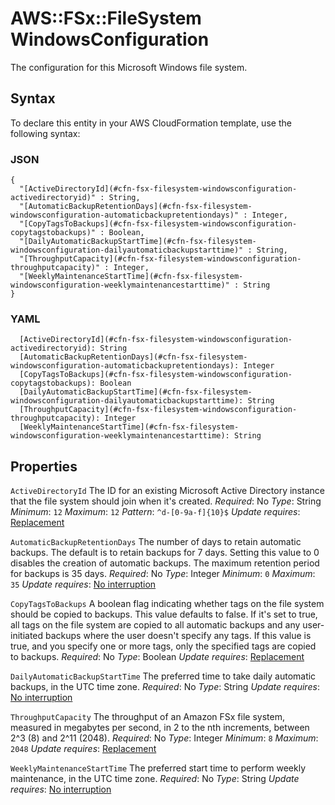 # AWS::FSx::FileSystem WindowsConfiguration<a name="aws-properties-fsx-filesystem-windowsconfiguration"></a>

The configuration for this Microsoft Windows file system\.

## Syntax<a name="aws-properties-fsx-filesystem-windowsconfiguration-syntax"></a>

To declare this entity in your AWS CloudFormation template, use the following syntax:

### JSON<a name="aws-properties-fsx-filesystem-windowsconfiguration-syntax.json"></a>

```
{
  "[ActiveDirectoryId](#cfn-fsx-filesystem-windowsconfiguration-activedirectoryid)" : String,
  "[AutomaticBackupRetentionDays](#cfn-fsx-filesystem-windowsconfiguration-automaticbackupretentiondays)" : Integer,
  "[CopyTagsToBackups](#cfn-fsx-filesystem-windowsconfiguration-copytagstobackups)" : Boolean,
  "[DailyAutomaticBackupStartTime](#cfn-fsx-filesystem-windowsconfiguration-dailyautomaticbackupstarttime)" : String,
  "[ThroughputCapacity](#cfn-fsx-filesystem-windowsconfiguration-throughputcapacity)" : Integer,
  "[WeeklyMaintenanceStartTime](#cfn-fsx-filesystem-windowsconfiguration-weeklymaintenancestarttime)" : String
}
```

### YAML<a name="aws-properties-fsx-filesystem-windowsconfiguration-syntax.yaml"></a>

```
  [ActiveDirectoryId](#cfn-fsx-filesystem-windowsconfiguration-activedirectoryid): String
  [AutomaticBackupRetentionDays](#cfn-fsx-filesystem-windowsconfiguration-automaticbackupretentiondays): Integer
  [CopyTagsToBackups](#cfn-fsx-filesystem-windowsconfiguration-copytagstobackups): Boolean
  [DailyAutomaticBackupStartTime](#cfn-fsx-filesystem-windowsconfiguration-dailyautomaticbackupstarttime): String
  [ThroughputCapacity](#cfn-fsx-filesystem-windowsconfiguration-throughputcapacity): Integer
  [WeeklyMaintenanceStartTime](#cfn-fsx-filesystem-windowsconfiguration-weeklymaintenancestarttime): String
```

## Properties<a name="aws-properties-fsx-filesystem-windowsconfiguration-properties"></a>

`ActiveDirectoryId`  <a name="cfn-fsx-filesystem-windowsconfiguration-activedirectoryid"></a>
The ID for an existing Microsoft Active Directory instance that the file system should join when it's created\.
*Required*: No
*Type*: String
*Minimum*: `12`
*Maximum*: `12`
*Pattern*: `^d-[0-9a-f]{10}$`
*Update requires*: [Replacement](https://docs.aws.amazon.com/AWSCloudFormation/latest/UserGuide/using-cfn-updating-stacks-update-behaviors.html#update-replacement)

`AutomaticBackupRetentionDays`  <a name="cfn-fsx-filesystem-windowsconfiguration-automaticbackupretentiondays"></a>
The number of days to retain automatic backups\. The default is to retain backups for 7 days\. Setting this value to 0 disables the creation of automatic backups\. The maximum retention period for backups is 35 days\.
*Required*: No
*Type*: Integer
*Minimum*: `0`
*Maximum*: `35`
*Update requires*: [No interruption](https://docs.aws.amazon.com/AWSCloudFormation/latest/UserGuide/using-cfn-updating-stacks-update-behaviors.html#update-no-interrupt)

`CopyTagsToBackups`  <a name="cfn-fsx-filesystem-windowsconfiguration-copytagstobackups"></a>
A boolean flag indicating whether tags on the file system should be copied to backups\. This value defaults to false\. If it's set to true, all tags on the file system are copied to all automatic backups and any user\-initiated backups where the user doesn't specify any tags\. If this value is true, and you specify one or more tags, only the specified tags are copied to backups\.
*Required*: No
*Type*: Boolean
*Update requires*: [Replacement](https://docs.aws.amazon.com/AWSCloudFormation/latest/UserGuide/using-cfn-updating-stacks-update-behaviors.html#update-replacement)

`DailyAutomaticBackupStartTime`  <a name="cfn-fsx-filesystem-windowsconfiguration-dailyautomaticbackupstarttime"></a>
The preferred time to take daily automatic backups, in the UTC time zone\.
*Required*: No
*Type*: String
*Update requires*: [No interruption](https://docs.aws.amazon.com/AWSCloudFormation/latest/UserGuide/using-cfn-updating-stacks-update-behaviors.html#update-no-interrupt)

`ThroughputCapacity`  <a name="cfn-fsx-filesystem-windowsconfiguration-throughputcapacity"></a>
The throughput of an Amazon FSx file system, measured in megabytes per second, in 2 to the nth increments, between 2^3 \(8\) and 2^11 \(2048\)\.
*Required*: No
*Type*: Integer
*Minimum*: `8`
*Maximum*: `2048`
*Update requires*: [Replacement](https://docs.aws.amazon.com/AWSCloudFormation/latest/UserGuide/using-cfn-updating-stacks-update-behaviors.html#update-replacement)

`WeeklyMaintenanceStartTime`  <a name="cfn-fsx-filesystem-windowsconfiguration-weeklymaintenancestarttime"></a>
The preferred start time to perform weekly maintenance, in the UTC time zone\.
*Required*: No
*Type*: String
*Update requires*: [No interruption](https://docs.aws.amazon.com/AWSCloudFormation/latest/UserGuide/using-cfn-updating-stacks-update-behaviors.html#update-no-interrupt)
